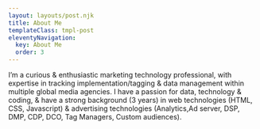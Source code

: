```yaml
---
layout: layouts/post.njk
title: About Me
templateClass: tmpl-post
eleventyNavigation:
  key: About Me
  order: 3
---
```


I’m a curious & enthusiastic marketing technology professional, with expertise in tracking implementation/tagging & data management within multiple global media agencies. I have a passion for data, technology & coding, & have a strong background (3 years) in web technologies (HTML, CSS, Javascript) & advertising technologies (Analytics,Ad server, DSP, DMP, CDP, DCO, Tag Managers, Custom audiences).
